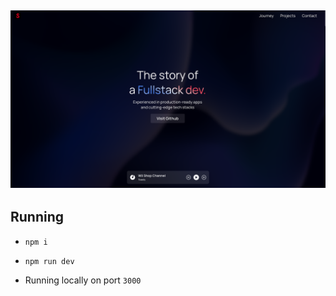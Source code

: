<h2 align='center'>

<img src="https://raw.githubusercontent.com/Shadofer/homepage/v2/.github/assets/preview.png" alt='Homepage preview'>
  
</h2>

## Running

- `npm i`

- `npm run dev`

- Running locally on port `3000`
